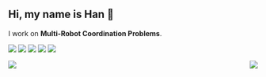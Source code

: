 
## Hi, my name is Han 👋
I work on **Multi-Robot Coordination Problems**.

![](https://img.shields.io/badge/python-3670A0?style=flat-square&logo=python&logoColor=fff)
![](https://img.shields.io/badge/-C%2B%2B-00599C?style=flat-square&logo=C%2B%2B&logoColor=fff)
![](https://img.shields.io/badge/-Pytorch-ee4c2c?style=flat-square&logo=Pytorch&logoColor=000)
![](https://img.shields.io/badge/-CMake-064F8C?style=flat-square&logo=CMake&logoColor=fff)
![](https://img.shields.io/badge/-VSCode-e34f26?style=flat-square&logo=Visual%20Studio%20Code&logoColor=fff)

<a href="#">
 <img align="right" src="https://github-readme-stats.vercel.app/api/top-langs/?username=MikeZheng777&layout=donut&theme=codeSTACKr">
 <img src="https://github-readme-stats.vercel.app/api?username=MikeZheng777&show_icons=true&theme=codeSTACK&count_private=true">
</a>



